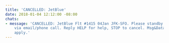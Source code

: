 ```yaml
---
title: 'CANCELLED: JetBlue'
date: 2018-01-04 12:12:00 -08:00
chats:
- message: 'CANCELLED: JetBlue Flt #1415 04Jan JFK-SFO. Please standby for flt options
    via email/phone call. Reply HELP for help, STOP to cancel. Msg&Data rates may
    apply.'
---
```


